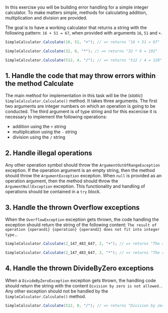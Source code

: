 In this exercise you will be building error handling for a simple integer calculator. To make matters simple, methods for calculating addition, multiplication and division are provided.

The goal is to have a working calculator that returns a string with the following pattern: `16 + 51 = 67`, when provided with arguments `16`, `51` and `+`.

```csharp
SimpleCalculator.Calculate(16, 51, "+"); // => returns "16 + 51 = 67"

SimpleCalculator.Calculate(32, 6, "*"); // => returns "32 * 6 = 192"

SimpleCalculator.Calculate(512, 4, "/"); // => returns "512 / 4 = 128"
```

## 1. Handle the code that may throw errors within the method Calculate

The main method for implementation in this task will be the (_static_) `SimpleCalculator.Calculate()` method. It takes three arguments. The first two arguments are integer numbers on which an operation is going to be conducted. The third argument is of type string and for this excercise it is necessary to implement the following operations:

- addition using the `+` string
- multiplication using the `-` string
- division using the `/` string

## 2. Handle illegal operations

Any other operation symbol should throw the `ArgumentOutOfRangeException` exception. If the operation argument is an empty string, then the method should throw the `ArgumentException` exception. When `null` is provided as an operation argument, then the method should throw the `ArgumentNullException` exception. This functionality and handling of operations should be contained in a `try` block.

## 3. Handle the thrown Overflow exceptions

When the `OverflowException` exception gets thrown, the code handling the exception should return the string of the following content: `The result of operation {operand1} {operation} {operand2} does not fit into integer type.`.

```csharp
SimpleCalculator.Calculate(2_147_483_647, 2, "+"); // => returns "The result of operation 2147483647 + 2 does not fit into integer type."

SimpleCalculator.Calculate(2_147_483_647, 2, "*"); // => returns "The result of operation 2147483647 * 2 does not fit into integer type."
```

## 4. Handle the thrown DivideByZero exceptions

When a `DivideByZeroException` exception gets thrown, the handling code should return the string with the content `Division by zero is not allowed.`. Any other exception should not be handled by the `SimpleCalculator.Calculate()` method.

```csharp
SimpleCalculator.Calculate(512, 0, "/"); // => returns "Division by zero is not allowed."
```
